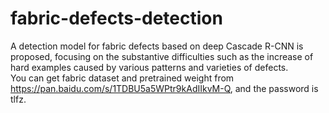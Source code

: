 # fabric-defects-detection
A detection model for fabric defects based on deep Cascade R-CNN is proposed, focusing on the substantive difficulties such as the increase of hard examples caused by various patterns and varieties of defects.<br>
You can get fabric dataset and pretrained weight from <https://pan.baidu.com/s/1TDBU5a5WPtr9kAdIIkvM-Q>, and the password is tlfz.
